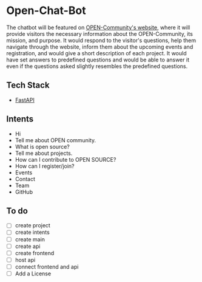 # Open-Chat-Bot

The chatbot will be featured on [OPEN-Community's website](https://upes-open.org/), where it will provide visitors the necessary information about the OPEN-Community, its mission, and purpose. It would respond to the visitor's questions, help them navigate through the website, inform them about the upcoming events and registration, and would give a short description of each project. It would have set answers to predefined questions and would be able to answer it even if the questions asked slightly resembles the predefined questions.

## Tech Stack

- [FastAPI](https://fastapi.tiangolo.com/)

## Intents

- Hi
- Tell me about OPEN community.
- What is open source?
- Tell me about projects.
- How can I contribute to OPEN SOURCE?
- How can I register/join?
- Events
- Contact
- Team
- GitHub

## To do

- [ ] create project
- [ ] create intents
- [ ] create main
- [ ] create api
- [ ] create frontend
- [ ] host api
- [ ] connect frontend and api
- [ ] Add a License
